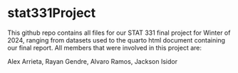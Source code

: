# stat331Project

This github repo contains all files for our STAT 331 final project for Winter of 2024, ranging from datasets used to the quarto html document containing our final report. All members that were involved in this project are:

Alex Arrieta, Rayan Gendre, Alvaro Ramos, Jackson Isidor 
